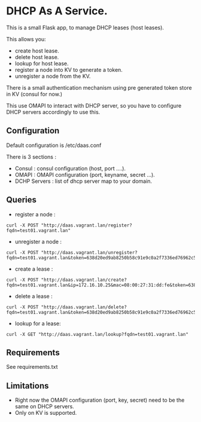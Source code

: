 # DHCP As A Service.
This is a small Flask app, to manage DHCP leases (host leases).

This allows you:
* create host lease.
* delete host lease.
* lookup for host lease.
* register a node into KV to generate a token.
* unregister a node from the KV.

There is a small authentication mechanism using pre generated token store in KV (consul for now.)

This use OMAPI to interact with DHCP server, so you have to configure DHCP servers accordingly to use this.

## Configuration
Default configuration is /etc/daas.conf

There is 3 sections :
* Consul : consul configuration (host, port ....).
* OMAPI : OMAPI configuration (port, keyname, secret ...).
* DCHP Servers : list of dhcp server map to your domain.


## Queries

* register a node :
```
curl -X POST "http://daas.vagrant.lan/register?fqdn=test01.vagrant.lan"
```

* unregister a node :
```
curl -X POST "http://daas.vagrant.lan/unregister?fqdn=test01.vagrant.lan&token=638d20ed9ab8250b58c91e9c0a2f7336ed76962c543a4003227f12567deba36b"
```

* create a lease :
```
curl -X POST "http://daas.vagrant.lan/create?fqdn=test01.vagrant.lan&ip=172.16.10.25&mac=08:00:27:31:dd:fe&token=638d20ed9ab8250b58c91e9c0a2f7336ed76962c543a4003227f12567deba36b"
```

* delete a lease :
```
curl -X POST "http://daas.vagrant.lan/delete?fqdn=test01.vagrant.lan&token=638d20ed9ab8250b58c91e9c0a2f7336ed76962c543a4003227f12567deba36b"
```

* lookup for a lease:
```
curl -X GET "http://daas.vagrant.lan/lookup?fqdn=test01.vagrant.lan"
```

## Requirements
See requirements.txt

## Limitations
* Right now the OMAPI configuration (port, key, secret) need to be the same on DHCP servers.
* Only on KV is supported.
